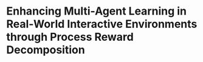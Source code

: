 # Enhancing Multi-Agent Learning in Real-World Interactive Environments through Process Reward Decomposition
